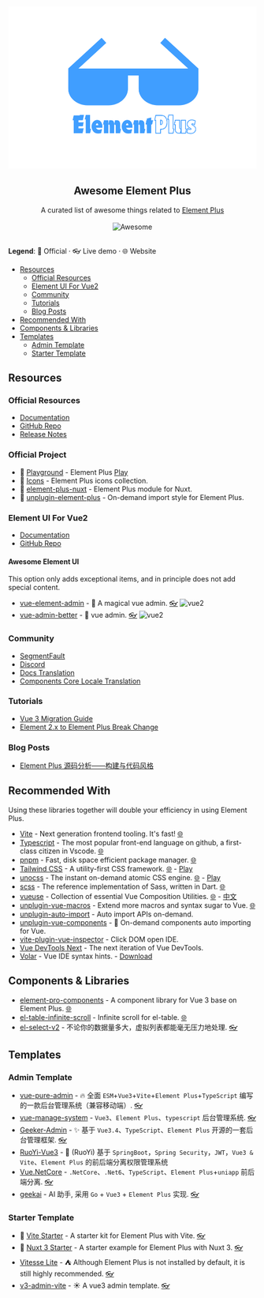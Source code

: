 <p align="center">
	<img  width="580" src="media/logo-lite.png" alt="Awesome">
<div/>

<h2 align="center">Awesome Element Plus</h2>

<p align='center'>
  A curated list of awesome things related to <a href='https://github.com/element-plus/element-plus'>Element Plus</a>
  <br><br>
  <img src='https://cdn.rawgit.com/sindresorhus/awesome/d7305f38d29fed78fa85652e3a63e154dd8e8829/media/badge.svg' alt='Awesome'>
  <br><br>

**Legend**: 💙 Official · 👓 Live demo · 🌐 Website

</p>

- [Resources](#resources)
  - [Official Resources](#official-resources)
  - [Element UI For Vue2](#element-ui-for-vue2)
  - [Community](#community)
  - [Tutorials](#tutorials)
  - [Blog Posts](#blog-posts)
- [Recommended With](#recommended-with)
- [Components & Libraries](#components--libraries)
- [Templates](#templates)
  - [Admin Template](#admin-template)
  - [Starter Template](#starter-template)

## Resources

### Official Resources

- [Documentation](https://element-plus.org)
- [GitHub Repo](https://github.com/element-plus/element-plus)
- [Release Notes](https://github.com/element-plus/element-plus/releases)

### Official Project

- 💙 [Playground](https://github.com/element-plus/element-plus-playground) - Element Plus [Play](https://element-plus.run/)
- 💙 [Icons](https://github.com/element-plus/element-plus-icons) - Element Plus icons collection.
- 💙 [element-plus-nuxt](https://github.com/element-plus/element-plus-nuxt) - Element Plus module for Nuxt.
- 💙 [unplugin-element-plus](https://github.com/element-plus/unplugin-element-plus) - On-demand import style for Element Plus.

### Element UI For Vue2

- [Documentation](https://element.eleme.io)
- [GitHub Repo](https://github.com/ElemeFE/element)

#### Awesome Element UI

[vue2]: https://img.shields.io/badge/-Vue%202-42b883

This option only adds exceptional items, and in principle does not add special content.

- [vue-element-admin](https://github.com/PanJiaChen/vue-element-admin) - 🎉 A magical vue admin. [👓](https://panjiachen.github.io/vue-element-admin/#/login?redirect=%2Fdashboard) ![vue2]
- [vue-admin-better](https://github.com/zxwk1998/vue-admin-better) - 🎉 vue admin. [👓](https://vue-admin-beautiful.com/shop-vite) ![vue2]

### Community

- [SegmentFault](https://segmentfault.com/t/element-plus)
- [Discord](https://discord.com/invite/gXK9XNzW3X)
- [Docs Translation](https://crowdin.com/project/element-plus)
- [Components Core Locale Translation](https://github.com/element-plus/element-plus/tree/dev/packages/locale/lang)

### Tutorials

- [Vue 3 Migration Guide](https://v3-migration.vuejs.org/)
- [Element 2.x to Element Plus Break Change](https://github.com/element-plus/element-plus/discussions/5658)

### Blog Posts

- [Element Plus 源码分析——构建与代码风格](https://juejin.cn/post/7076941611216666654)

## Recommended With

Using these libraries together will double your efficiency in using Element Plus.

- [Vite](https://github.com/vitejs/vite) - Next generation frontend tooling. It's fast! [🌐](https://vitejs.dev/)
- [Typescript](https://github.com/microsoft/TypeScript) - The most popular front-end language on github, a first-class citizen in Vscode. [🌐](https://www.typescriptlang.org/)
- [pnpm](https://github.com/pnpm/pnpm) - Fast, disk space efficient package manager. [🌐](https://pnpm.io/)
- [Tailwind CSS](https://github.com/tailwindlabs/tailwindcss) - A utility-first CSS framework. [🌐](https://tailwindcss.com/) - [Play](https://play.tailwindcss.com/)
- [unocss](https://github.com/unocss/unocss) - The instant on-demand atomic CSS engine. [🌐](https://unocss.dev/) - [Play](https://unocss.dev/play/)
- [scss](https://github.com/sass/dart-sass) - The reference implementation of Sass, written in Dart. [🌐](https://sass-lang.com/dart-sass/)
- [vueuse](https://github.com/vueuse/vueuse) - Collection of essential Vue Composition Utilities. [🌐](https://vueuse.org/) - [中文](https://vueuse.pages.dev/)
- [unplugin-vue-macros](https://github.com/vue-macros/vue-macros) - Extend more macros and syntax sugar to Vue. [🌐](https://vue-macros.dev/)
- [unplugin-auto-import](https://github.com/unplugin/unplugin-auto-import) - Auto import APIs on-demand.
- [unplugin-vue-components](https://github.com/unplugin/unplugin-vue-components) - 📲 On-demand components auto importing for Vue.
- [vite-plugin-vue-inspector](https://github.com/webfansplz/vite-plugin-vue-inspector) - Click DOM open IDE.
- [Vue DevTools Next](https://github.com/vuejs/devtools-next) - The next iteration of Vue DevTools.
- [Volar](https://github.com/vuejs/language-tools) - Vue IDE syntax hints. - [Download](https://marketplace.visualstudio.com/items?itemName=Vue.volar)

## Components & Libraries

- [element-pro-components](https://github.com/tolking/element-pro-components) - A component library for Vue 3 base on Element Plus. [🌐](https://tolking.github.io/element-pro-components/zh-CN/guide/)
- [el-table-infinite-scroll](https://github.com/yujinpan/el-table-infinite-scroll) - Infinite scroll for el-table. [🌐](https://yujinpan.github.io/el-table-infinite-scroll/)
- [el-select-v2](https://github.com/kooriookami/el-select-v2) - 不论你的数据量多大，虚拟列表都能毫无压力地处理. [👓](https://kooriookami.github.io/el-select-v2/)

## Templates

### Admin Template

- [vue-pure-admin](https://github.com/pure-admin/vue-pure-admin) - 🔥 全面 `ESM`+`Vue3`+`Vite`+`Element Plus`+`TypeScript` 编写的一款后台管理系统（兼容移动端）. [👓](https://pure-admin.github.io/vue-pure-admin)
- [vue-manage-system](https://github.com/lin-xin/vue-manage-system) - `Vue3`、`Element Plus`、`typescript` 后台管理系统. [👓](https://lin-xin.github.io/example/vue-manage-system)
- [Geeker-Admin](https://github.com/HalseySpicy/Geeker-Admin) - ✨ 基于 `Vue3.4`、`TypeScript`、`Element Plus` 开源的一套后台管理框架. [👓](https://admin.spicyboy.cn)
- [RuoYi-Vue3](https://github.com/yangzongzhuan/RuoYi-Vue3) - 🎉 (RuoYi) 基于 `SpringBoot`，`Spring Security`，`JWT`，`Vue3 & Vite`、`Element Plus` 的前后端分离权限管理系统
- [Vue.NetCore](https://github.com/cq-panda/Vue.NetCore) - `.NetCore`、`.Net6`、`TypeScript`、`Element Plus`+`uniapp` 前后端分离. [👓](http://www.volcore.xyz)
- [geekai](https://github.com/yangjian102621/geekai) - AI 助手, 采用 `Go` + `Vue3` + `Element Plus` 实现. [👓](https://ai.r9it.com/)

### Starter Template

- 💙 [Vite Starter](https://github.com/element-plus/element-plus-vite-starter) - A starter kit for Element Plus with Vite. [👓](https://vite-starter.element-plus.org)
- 💙 [Nuxt 3 Starter](https://github.com/element-plus/element-plus-nuxt-starter) - A starter example for Element Plus with Nuxt 3. [👓](https://element-plus-nuxt.vercel.app)
- [Vitesse Lite](https://github.com/antfu-collective/vitesse-lite) - ⛺️ Although Element Plus is not installed by default, it is still highly recommended. [👓](https://vitesse-lite.netlify.app/)
- [v3-admin-vite](https://github.com/un-pany/v3-admin-vite) - ☀️ A vue3 admin template. [👓](https://un-pany.github.io/v3-admin-vite)
